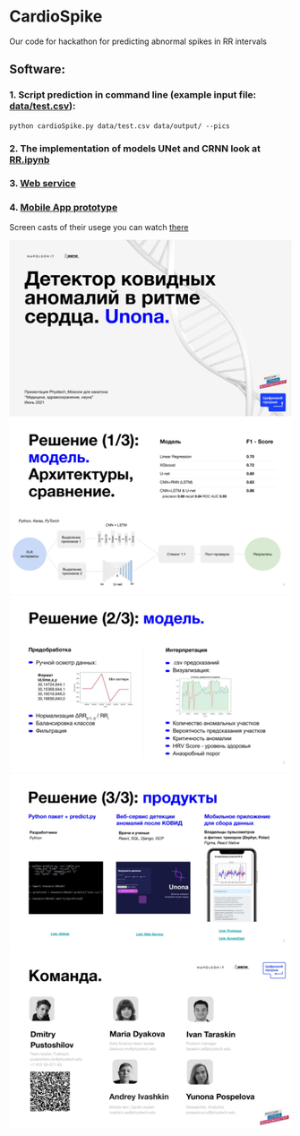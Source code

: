 # CardioSpike

Our code for hackathon for predicting abnormal spikes in RR intervals

## Software:

### 1. Script prediction in command line (example input file: [data/test.csv]()):
```
python cardioSpike.py data/test.csv data/output/ --pics
```

### 2. The implementation of models UNet and CRNN look at [RR.ipynb](https://github.com/NapITlab/CardioSpike/blob/master/RR.ipynb)
### 3. [Web service](http://bit.ly/UnonaCovidWeb)
### 4. [Mobile App prototype](http://bit.ly/UnonaCovidMob)

Screen casts of their usege you can watch [there](http://bit.ly/UnonaCovidScreencast)

![alt text](https://github.com/NapITlab/CardioSpike/blob/master/Presentation/%D0%94%D0%B5%D1%82%D0%B5%D0%BA%D1%82%D0%BE%D1%80%20COVID%20%D0%B0%D0%BD%D0%BE%D0%BC%D0%B0%D0%BB%D0%B8%D0%B9%20Unona-01.jpg)
![alt text](https://github.com/NapITlab/CardioSpike/blob/master/Presentation/%D0%94%D0%B5%D1%82%D0%B5%D0%BA%D1%82%D0%BE%D1%80%20COVID%20%D0%B0%D0%BD%D0%BE%D0%BC%D0%B0%D0%BB%D0%B8%D0%B9%20Unona-04.jpg)
![alt text](https://github.com/NapITlab/CardioSpike/blob/master/Presentation/%D0%94%D0%B5%D1%82%D0%B5%D0%BA%D1%82%D0%BE%D1%80%20COVID%20%D0%B0%D0%BD%D0%BE%D0%BC%D0%B0%D0%BB%D0%B8%D0%B9%20Unona-05.jpg)
![alt text](https://github.com/NapITlab/CardioSpike/blob/master/Presentation/%D0%94%D0%B5%D1%82%D0%B5%D0%BA%D1%82%D0%BE%D1%80%20COVID%20%D0%B0%D0%BD%D0%BE%D0%BC%D0%B0%D0%BB%D0%B8%D0%B9%20Unona-06.jpg)
![alt text](https://github.com/NapITlab/CardioSpike/blob/master/Presentation/%D0%94%D0%B5%D1%82%D0%B5%D0%BA%D1%82%D0%BE%D1%80%20COVID%20%D0%B0%D0%BD%D0%BE%D0%BC%D0%B0%D0%BB%D0%B8%D0%B9%20Unona-10.jpg)
